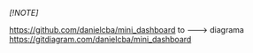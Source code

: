 _[!NOTE]_

https://github.com/danielcba/mini_dashboard
to ---> diagrama
https://gitdiagram.com/danielcba/mini_dashboard
